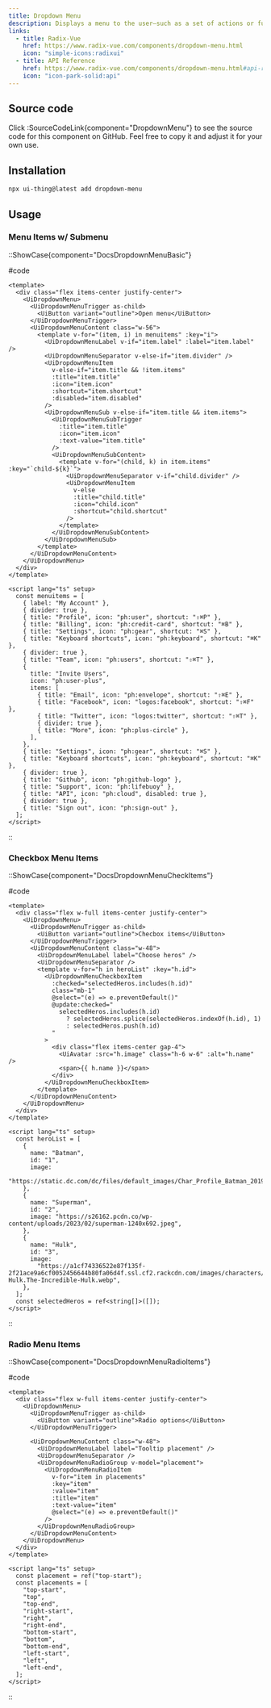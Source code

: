 ```yaml
---
title: Dropdown Menu
description: Displays a menu to the user—such as a set of actions or functions—triggered by a button.
links:
  - title: Radix-Vue
    href: https://www.radix-vue.com/components/dropdown-menu.html
    icon: "simple-icons:radixui"
  - title: API Reference
    href: https://www.radix-vue.com/components/dropdown-menu.html#api-reference
    icon: "icon-park-solid:api"
---
```


## Source code

Click :SourceCodeLink{component="DropdownMenu"} to see the source code for this component on GitHub. Feel free to copy it and adjust it for your own use.

## Installation

```bash
npx ui-thing@latest add dropdown-menu
```

## Usage

### Menu Items w/ Submenu

::ShowCase{component="DocsDropdownMenuBasic"}

#code

<!-- automd:file src="../../components/content/Docs/DropdownMenu/DocsDropdownMenuBasic.vue" code lang="vue" -->

```vue [DocsDropdownMenuBasic.vue]
<template>
  <div class="flex items-center justify-center">
    <UiDropdownMenu>
      <UiDropdownMenuTrigger as-child>
        <UiButton variant="outline">Open menu</UiButton>
      </UiDropdownMenuTrigger>
      <UiDropdownMenuContent class="w-56">
        <template v-for="(item, i) in menuitems" :key="i">
          <UiDropdownMenuLabel v-if="item.label" :label="item.label" />
          <UiDropdownMenuSeparator v-else-if="item.divider" />
          <UiDropdownMenuItem
            v-else-if="item.title && !item.items"
            :title="item.title"
            :icon="item.icon"
            :shortcut="item.shortcut"
            :disabled="item.disabled"
          />
          <UiDropdownMenuSub v-else-if="item.title && item.items">
            <UiDropdownMenuSubTrigger
              :title="item.title"
              :icon="item.icon"
              :text-value="item.title"
            />
            <UiDropdownMenuSubContent>
              <template v-for="(child, k) in item.items" :key="`child-${k}`">
                <UiDropdownMenuSeparator v-if="child.divider" />
                <UiDropdownMenuItem
                  v-else
                  :title="child.title"
                  :icon="child.icon"
                  :shortcut="child.shortcut"
                />
              </template>
            </UiDropdownMenuSubContent>
          </UiDropdownMenuSub>
        </template>
      </UiDropdownMenuContent>
    </UiDropdownMenu>
  </div>
</template>

<script lang="ts" setup>
  const menuitems = [
    { label: "My Account" },
    { divider: true },
    { title: "Profile", icon: "ph:user", shortcut: "⇧⌘P" },
    { title: "Billing", icon: "ph:credit-card", shortcut: "⌘B" },
    { title: "Settings", icon: "ph:gear", shortcut: "⌘S" },
    { title: "Keyboard shortcuts", icon: "ph:keyboard", shortcut: "⌘K" },
    { divider: true },
    { title: "Team", icon: "ph:users", shortcut: "⇧⌘T" },
    {
      title: "Invite Users",
      icon: "ph:user-plus",
      items: [
        { title: "Email", icon: "ph:envelope", shortcut: "⇧⌘E" },
        { title: "Facebook", icon: "logos:facebook", shortcut: "⇧⌘F" },
        { title: "Twitter", icon: "logos:twitter", shortcut: "⇧⌘T" },
        { divider: true },
        { title: "More", icon: "ph:plus-circle" },
      ],
    },
    { title: "Settings", icon: "ph:gear", shortcut: "⌘S" },
    { title: "Keyboard shortcuts", icon: "ph:keyboard", shortcut: "⌘K" },
    { divider: true },
    { title: "Github", icon: "ph:github-logo" },
    { title: "Support", icon: "ph:lifebuoy" },
    { title: "API", icon: "ph:cloud", disabled: true },
    { divider: true },
    { title: "Sign out", icon: "ph:sign-out" },
  ];
</script>
```

<!-- /automd -->

::

### Checkbox Menu Items

::ShowCase{component="DocsDropdownMenuCheckItems"}

#code

<!-- automd:file src="../../components/content/Docs/DropdownMenu/DocsDropdownMenuCheckItems.vue" code lang="vue" -->

```vue [DocsDropdownMenuCheckItems.vue]
<template>
  <div class="flex w-full items-center justify-center">
    <UiDropdownMenu>
      <UiDropdownMenuTrigger as-child>
        <UiButton variant="outline">Checbox items</UiButton>
      </UiDropdownMenuTrigger>
      <UiDropdownMenuContent class="w-48">
        <UiDropdownMenuLabel label="Choose heros" />
        <UiDropdownMenuSeparator />
        <template v-for="h in heroList" :key="h.id">
          <UiDropdownMenuCheckboxItem
            :checked="selectedHeros.includes(h.id)"
            class="mb-1"
            @select="(e) => e.preventDefault()"
            @update:checked="
              selectedHeros.includes(h.id)
                ? selectedHeros.splice(selectedHeros.indexOf(h.id), 1)
                : selectedHeros.push(h.id)
            "
          >
            <div class="flex items-center gap-4">
              <UiAvatar :src="h.image" class="h-6 w-6" :alt="h.name" />
              <span>{{ h.name }}</span>
            </div>
          </UiDropdownMenuCheckboxItem>
        </template>
      </UiDropdownMenuContent>
    </UiDropdownMenu>
  </div>
</template>

<script lang="ts" setup>
  const heroList = [
    {
      name: "Batman",
      id: "1",
      image:
        "https://static.dc.com/dc/files/default_images/Char_Profile_Batman_20190116_5c3fc4b40faec2.47318964.jpg",
    },
    {
      name: "Superman",
      id: "2",
      image: "https://s26162.pcdn.co/wp-content/uploads/2023/02/superman-1240x692.jpeg",
    },
    {
      name: "Hulk",
      id: "3",
      image:
        "https://a1cf74336522e87f135f-2f21ace9a6cf0052456644b80fa06d4f.ssl.cf2.rackcdn.com/images/characters/large/800/The-Hulk.The-Incredible-Hulk.webp",
    },
  ];
  const selectedHeros = ref<string[]>([]);
</script>
```

<!-- /automd -->

::

### Radio Menu Items

::ShowCase{component="DocsDropdownMenuRadioItems"}

#code

<!-- automd:file src="../../components/content/Docs/DropdownMenu/DocsDropdownMenuRadioItems.vue" code lang="vue" -->

```vue [DocsDropdownMenuRadioItems.vue]
<template>
  <div class="flex w-full items-center justify-center">
    <UiDropdownMenu>
      <UiDropdownMenuTrigger as-child>
        <UiButton variant="outline">Radio options</UiButton>
      </UiDropdownMenuTrigger>

      <UiDropdownMenuContent class="w-48">
        <UiDropdownMenuLabel label="Tooltip placement" />
        <UiDropdownMenuSeparator />
        <UiDropdownMenuRadioGroup v-model="placement">
          <UiDropdownMenuRadioItem
            v-for="item in placements"
            :key="item"
            :value="item"
            :title="item"
            :text-value="item"
            @select="(e) => e.preventDefault()"
          />
        </UiDropdownMenuRadioGroup>
      </UiDropdownMenuContent>
    </UiDropdownMenu>
  </div>
</template>

<script lang="ts" setup>
  const placement = ref("top-start");
  const placements = [
    "top-start",
    "top",
    "top-end",
    "right-start",
    "right",
    "right-end",
    "bottom-start",
    "bottom",
    "bottom-end",
    "left-start",
    "left",
    "left-end",
  ];
</script>
```

<!-- /automd -->

::
